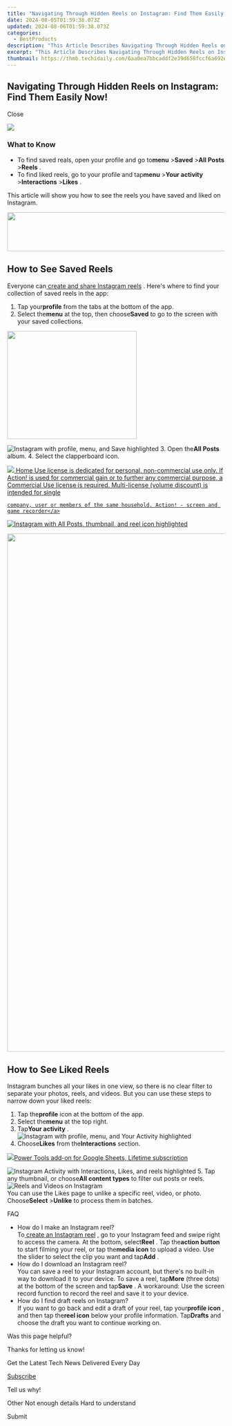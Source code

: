 ```yaml
---
title: "Navigating Through Hidden Reels on Instagram: Find Them Easily Now!"
date: 2024-08-05T01:59:38.073Z
updated: 2024-08-06T01:59:38.073Z
categories:
  - BestProducts
description: "This Article Describes Navigating Through Hidden Reels on Instagram: Find Them Easily Now!"
excerpt: "This Article Describes Navigating Through Hidden Reels on Instagram: Find Them Easily Now!"
thumbnail: https://thmb.techidaily.com/6aa0ea7bbcaddf2e39d658fccf6a692e44a4ec4a56800a8ce19cb472ff0306c6.jpg
---
```


## Navigating Through Hidden Reels on Instagram: Find Them Easily Now!

Close 

<!-- affiliate ads begin -->
<a href="https://secure.2checkout.com/order/checkout.php?PRODS=4621764&QTY=1&AFFILIATE=108875&CART=1"><img src="https://www.x-mirage.com/x-mirage/img/page-home.jpg" border="0"></a>
<!-- affiliate ads end -->
###  What to Know

* To find saved reals, open your profile and go to**menu** \>**Saved** \>**All Posts** \>**Reels** .
* To find liked reels, go to your profile and tap**menu** \>**Your activity** \>**Interactions** \>**Likes** .

 This article will show you how to see the reels you have saved and liked on Instagram.

<!-- affiliate ads begin -->
<a href="https://aligracehair.sjv.io/c/5597632/2087267/19272" target="_top" id="2087267"><img src="//a.impactradius-go.com/display-ad/19272-2087267" border="0" alt="" width="728" height="90"/></a><img height="0" width="0" src="https://imp.pxf.io/i/5597632/2087267/19272" style="position:absolute;visibility:hidden;" border="0" />
<!-- affiliate ads end -->
##  How to See Saved Reels 

 Everyone can[ create and share Instagram reels](https://www.lifewire.com/create-share-and-watch-instagram-reels-5075347) . Here's where to find your collection of saved reels in the app:

1. Tap your**profile** from the tabs at the bottom of the app.
2. Select the**menu** at the top, then choose**Saved** to go to the screen with your saved collections.  
<!-- affiliate ads begin -->
<a href="https://printrendy.pxf.io/c/5597632/1453721/17020" target="_top" id="1453721"><img src="//a.impactradius-go.com/display-ad/17020-1453721" border="0" alt="" width="300" height="250"/></a><img height="0" width="0" src="https://imp.pxf.io/i/5597632/1453721/17020" style="position:absolute;visibility:hidden;" border="0" />
<!-- affiliate ads end -->
![Instagram with profile, menu, and Save highlighted](https://www.lifewire.com/thmb/yQEYtXTInCIqOe3csW9FWPvIng8=/1500x0/filters:no_upscale():max_bytes(150000):strip_icc():format(webp)/Saved-d879b8d2fee44ba5a0431b4dd05dfedc.jpg)
3. Open the**All Posts** album.
4. Select the clapperboard icon.  
<!-- affiliate ads begin -->
<a href="https://checkout.mirillis.com/order/checkout.php?PRODS=4704640&QTY=1&AFFILIATE=108875&CART=1"> <img src="https://secure.avangate.com/images/merchant/547a5a56d43f6d40f9a6a2f76501d013/products/1_mirillis_action_boxshot_store_1x.jpg" border="0">
	Home Use license is dedicated for personal, non-commercial use only. 
	If Action! is used for commercial gain or to further any commercial purpose, 
	a Commercial Use license is required. Multi-license (volume discount) is intended for single 
 
	company, user or members of the same household. Action! - screen and game recorder</a>
<!-- affiliate ads end -->
![Instagram with All Posts, thumbnail, and reel icon highlighted](https://www.lifewire.com/thmb/5L9VaOlvYPxifnrJgcP6s_JRnsU=/1500x0/filters:no_upscale():max_bytes(150000):strip_icc():format(webp)/Allposts-77fa855bc1094b4689ee3a8c7b2e7d61.jpg)

<!-- affiliate ads begin -->
<a href="https://ukaidot.sjv.io/c/5597632/1793237/19578" target="_top" id="1793237"><img src="//a.impactradius-go.com/display-ad/19578-1793237" border="0" alt="" width="1200" height="1200"/></a><img height="0" width="0" src="https://imp.pxf.io/i/5597632/1793237/19578" style="position:absolute;visibility:hidden;" border="0" />
<!-- affiliate ads end -->
##  How to See Liked Reels 

 Instagram bunches all your likes in one view, so there is no clear filter to separate your photos, reels, and videos. But you can use these steps to narrow down your liked reels:

1. Tap the**profile** icon at the bottom of the app.
2. Select the**menu** at the top right.
3. Tap**Your activity** .  
![Instagram with profile, menu, and Your Activity highlighted](https://www.lifewire.com/thmb/Zf3LLgW9iX6vNnW_e9LEFtvISko=/1500x0/filters:no_upscale():max_bytes(150000):strip_icc():format(webp)/YourActivity-340e15bbecb34b00acc78cc37ef210e4.jpg)
4. Choose**Likes** from the**Interactions** section.  
<!-- affiliate ads begin -->
<a href="https://secure.2checkout.com/order/checkout.php?PRODS=4726807&QTY=1&AFFILIATE=108875&CART=1"><img src="https://secure.avangate.com/images/merchant/c14a8df1e1b4d5297e9cb30cb34d5a00/products/copy_copy_power-tools-48.png" border="0">Power Tools add-on for Google Sheets, Lifetime subscription</a>
<!-- affiliate ads end -->
![Instagram Activity with Interactions, Likes, and reels highlighted](https://www.lifewire.com/thmb/ALoHlh23szTpJ2h6OxsGkmAcT9s=/1500x0/filters:no_upscale():max_bytes(150000):strip_icc():format(webp)/Interactions-d0c085c7e11f4ae7bd53ceec00871091.jpg)
5. Tap any thumbnail, or choose**All content types** to filter out posts or reels.  
![Reels and Videos on Instagram](https://www.lifewire.com/thmb/00siQqtXUVRm0e2YBvqTFFeed38=/1500x0/filters:no_upscale():max_bytes(150000):strip_icc():format(webp)/Reells-Stories-Instagram-c543e73f0b714f1191a822259532239b.jpg)  
 You can use the Likes page to unlike a specific reel, video, or photo. Choose**Select** \>**Unlike** to process them in batches.

 FAQ

* How do I make an Instagram reel?  
 To[ create an Instagram reel](https://www.lifewire.com/create-share-and-watch-instagram-reels-5075347#toc-how-to-create-instagram-reels) , go to your Instagram feed and swipe right to access the camera. At the bottom, select**Reel** . Tap the**action button** to start filming your reel, or tap the**media icon** to upload a video. Use the slider to select the clip you want and tap**Add** .
* How do I download an Instagram reel?  
 You can save a reel to your Instagram account, but there's no built-in way to download it to your device. To save a reel, tap**More** (three dots) at the bottom of the screen and tap**Save** . A workaround: Use the screen record function to record the reel and save it to your device.
* How do I find draft reels on Instagram?  
 If you want to go back and edit a draft of your reel, tap your**profile icon** , and then tap the**reel icon** below your profile information. Tap**Drafts** and choose the draft you want to continue working on.

Was this page helpful?

Thanks for letting us know!

 Get the Latest Tech News Delivered Every Day

[ Subscribe ](https://www.lifewire.com/#) 

Tell us why!

 Other  Not enough details  Hard to understand 

 Submit 

<ins class="adsbygoogle"
     style="display:block"
     data-ad-format="autorelaxed"
     data-ad-client="ca-pub-7571918770474297"
     data-ad-slot="1223367746"></ins>



<ins class="adsbygoogle"
     style="display:block"
     data-ad-client="ca-pub-7571918770474297"
     data-ad-slot="8358498916"
     data-ad-format="auto"
     data-full-width-responsive="true"></ins>
